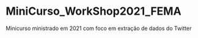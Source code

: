 # MiniCurso_WorkShop2021_FEMA
 Minicurso ministrado em 2021 com foco em extração de dados do Twitter
